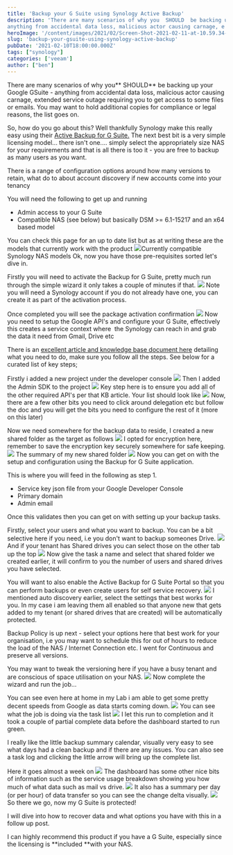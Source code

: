 ```yaml
---
title: 'Backup your G Suite using Synology Active Backup' 
description: 'There are many scenarios of why you  SHOULD  be backing up your Google GSuite -
anything from accidental data loss, malicious actor causing carnage, e'
heroImage: '/content/images/2021/02/Screen-Shot-2021-02-11-at-10.59.34-AM.png'
slug: 'backup-your-gsuite-using-synology-active-backup'
pubDate: '2021-02-10T18:00:00.000Z'
tags: ["synology"] 
categories: ['veeam']
author: ["ben"]
---
```


There are many scenarios of why you** SHOULD** be backing up your Google GSuite - anything from accidental data loss, malicious actor causing carnage, extended service outage requiring you to get access to some files or emails. You may want to hold additional copies for compliance or legal reasons, the list goes on.

So, how do you go about this? Well thankfully Synology make this really easy using their [Active Backup for G Suite.](https://www.synology.com/en-nz/dsm/feature/active_backup_g_suite) The next best bit is a very simple licensing model... there isn't one.... simply select the appropriately size NAS for your requirements and that is all there is too it - you are free to backup as many users as you want.

There is a range of configuration options around how many versions to retain, what do to about account discovery if new accounts come into your tenancy

You will need the following to get up and running

- Admin access to your G Suite 
- Compatible NAS (see below) but basically DSM >= 6.1-15217 and an x64 based model

You can check this page for an up to date list but as at writing these are the models that currently work with the product
![](/content/images/2021/02/supported-nas-models-backup-synology.png)Currently compatible Synology NAS models
Ok, now you have those pre-requisites sorted let's dive in.

Firstly you will need to activate the Backup for G Suite, pretty much run through the simple wizard it only takes a couple of minutes if that.
![](/content/images/2021/02/2-activate-activebackup.png)
Note you will need a Synology account if you do not already have one, you can create it as part of the activation process.

Once completed you will see the package activation confirmation 
![](/content/images/2021/02/3-activated-backup.png)
Now you need to setup the Google API's and configure your G Suite, effectively this creates a service context where  the Synology can reach in and grab the data it need from Gmail, Drive etc

There is an [excellent article and knowledge base document here](https://www.synology.com/en-global/knowledgebase/DSM/tutorial/Backup/How_to_obtain_authorization_from_Google_for_using_Active_Backup_for_G_Suite) detailing what you need to do, make sure you follow all the steps. See below for a curated list of key steps;

Firstly i added a new project under the developer console
![](/content/images/2021/02/4-add-gsuite-project.png)
Then I added the Admin SDK to the project
![](/content/images/2021/02/5-add-admin-sdk.png)
Key step here is to ensure you add all of the other required API's per that KB article. Your list should look like
![](/content/images/2021/02/5b-enable-other-sdks.png)
Now, there are a few other bits you need to click around delegation etc but follow the doc and you will get the bits you need to configure the rest of it (more on this later)

Now we need somewhere for the backup data to reside, I created a new shared folder as the target as follows
![](/content/images/2021/02/7-add-shared-drive-name.png)
I opted for encryption here, remember to save the encryption key securely somewhere for safe keeping.
![](/content/images/2021/02/8-add-shared-drive-encryption.png)
The summary of my new shared folder
![](/content/images/2021/02/9-confirm-share-settings-1.png)
Now you can get on with the setup and configuration using the Backup for G Suite application.

This is where you will feed in the following as step 1.

- Service key json file from your Google Developer Console
- Primary domain
- Admin email

Once this validates then you can get on with setting up your backup tasks.

Firstly, select your users and what you want to backup. You can be a bit selective here if you need, i.e you don't want to backup someones Drive.
![](/content/images/2021/02/11-user-selection.png)
And if your tenant has Shared drives you can select those on the other tab up the top
![](/content/images/2021/02/12-shared-drive-selection.png)
Now give the task a name and select that shared folder we created earlier, it will confirm to you the number of users and shared drives you have selected.

You will want to also enable the Active Backup for G Suite Portal so that you can perform backups or even create users for self service recovery.
![](/content/images/2021/02/10-backup-selection.png)
I mentioned auto discovery earlier, select the settings that best works for you. In my case i am leaving them all enabled so that anyone new that gets added to my tenant (or shared drives that are created) will be automatically protected.

Backup Policy is up next - select your options here that best work for your organisation, i.e you may want to schedule this for out of hours to reduce the load of the NAS / Internet Connection etc. I went for Continuous and preserve all versions.

You may want to tweak the versioning here if you have a busy tenant and are conscious of space utilisation on your NAS.
![](/content/images/2021/02/13-backup-policy.png)
Now complete the wizard and run the job...

You can see even here at home in my Lab i am able to get some pretty decent speeds from Google as data starts coming down.
![](/content/images/2021/02/15-internet-speed.png)
You can see what the job is doing via the task list
![](/content/images/2021/02/16-job-progress.png)
I let this run to completion and it took a couple of partial complete data before the dashboard started to run green. 

I really like the little backup summary calendar, visually very easy to see what days had a clean backup and if there are any issues. You can also see a task log and clicking the little arrow will bring up the complete list.

Here it goes almost a week on
![](/content/images/2021/02/17-job-complete-dashboard.png)
The dashboard has some other nice bits of information such as the service usage breakdown showing you how much of what data such as mail vs drive.
![](/content/images/2021/02/18-service-usage.png)
It also has a summary per day (or per hour) of data transfer so you can see the change delta visually.
![](/content/images/2021/02/19-daily-transfer-usage.png)
So there we go, now my G Suite is protected!

I will dive into how to recover data and what options you have with this in a follow up post.

I can highly recommend this product if you have a G Suite, especially since the licensing is **included **with your NAS. 

